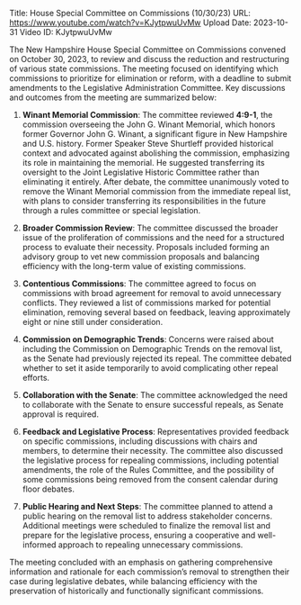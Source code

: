 Title: House Special Committee on Commissions (10/30/23)
URL: https://www.youtube.com/watch?v=KJytpwuUvMw
Upload Date: 2023-10-31
Video ID: KJytpwuUvMw

The New Hampshire House Special Committee on Commissions convened on October 30, 2023, to review and discuss the reduction and restructuring of various state commissions. The meeting focused on identifying which commissions to prioritize for elimination or reform, with a deadline to submit amendments to the Legislative Administration Committee. Key discussions and outcomes from the meeting are summarized below:

1. **Winant Memorial Commission**: The committee reviewed **4:9-1**, the commission overseeing the John G. Winant Memorial, which honors former Governor John G. Winant, a significant figure in New Hampshire and U.S. history. Former Speaker Steve Shurtleff provided historical context and advocated against abolishing the commission, emphasizing its role in maintaining the memorial. He suggested transferring its oversight to the Joint Legislative Historic Committee rather than eliminating it entirely. After debate, the committee unanimously voted to remove the Winant Memorial commission from the immediate repeal list, with plans to consider transferring its responsibilities in the future through a rules committee or special legislation.

2. **Broader Commission Review**: The committee discussed the broader issue of the proliferation of commissions and the need for a structured process to evaluate their necessity. Proposals included forming an advisory group to vet new commission proposals and balancing efficiency with the long-term value of existing commissions.

3. **Contentious Commissions**: The committee agreed to focus on commissions with broad agreement for removal to avoid unnecessary conflicts. They reviewed a list of commissions marked for potential elimination, removing several based on feedback, leaving approximately eight or nine still under consideration.

4. **Commission on Demographic Trends**: Concerns were raised about including the Commission on Demographic Trends on the removal list, as the Senate had previously rejected its repeal. The committee debated whether to set it aside temporarily to avoid complicating other repeal efforts.

5. **Collaboration with the Senate**: The committee acknowledged the need to collaborate with the Senate to ensure successful repeals, as Senate approval is required.

6. **Feedback and Legislative Process**: Representatives provided feedback on specific commissions, including discussions with chairs and members, to determine their necessity. The committee also discussed the legislative process for repealing commissions, including potential amendments, the role of the Rules Committee, and the possibility of some commissions being removed from the consent calendar during floor debates.

7. **Public Hearing and Next Steps**: The committee planned to attend a public hearing on the removal list to address stakeholder concerns. Additional meetings were scheduled to finalize the removal list and prepare for the legislative process, ensuring a cooperative and well-informed approach to repealing unnecessary commissions.

The meeting concluded with an emphasis on gathering comprehensive information and rationale for each commission’s removal to strengthen their case during legislative debates, while balancing efficiency with the preservation of historically and functionally significant commissions.